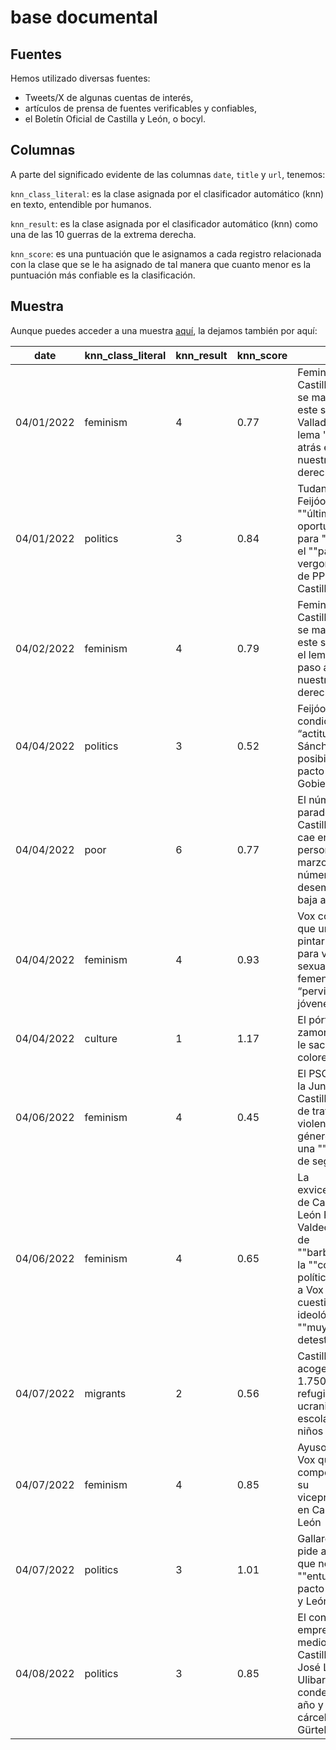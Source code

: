 # base documental

## Fuentes
Hemos utilizado diversas fuentes:

- Tweets/X de algunas cuentas de interés,
- artículos de prensa de fuentes verificables y confiables,
- el Boletín Oficial de Castilla y León, o bocyl.
 
 
## Columnas
A parte del significado evidente de las columnas  `date`, `title`  y  `url`, tenemos:

 `knn_class_literal`: es la clase asignada por el clasificador automático (knn) en texto, entendible por humanos.

 `knn_result`: es la clase asignada por el clasificador automático (knn) como una de las 10 guerras de la extrema derecha. 

`knn_score`: es una puntuación que le asignamos a cada registro relacionada con la clase que se le ha asignado de tal manera que cuanto menor es la puntuación más confiable es la clasificación.

## Muestra 
Aunque puedes acceder a una muestra [aquí](https://github.com/pyubero/fr-observatory/blob/main/base_documental/sample_press.csv), la dejamos también por aquí:

 date | knn_class_literal | knn_result | knn_score | title | url 
---|---|---|---|---|---
 04/01/2022 | feminism | 4 | 0.77 | Feministas de Castilla y León se manifiestan este sábado en Valladolid con el lema 'Ni un paso atrás en nuestros derechos' | [url](https://www.eldiario.es/castilla-y-leon/sociedad/feministas-castilla-leon-manifiestan-sabado-valladolid-lema-paso-derechos_1_8882236.html) 
 04/01/2022 | politics | 3 | 0.84 | Tudanca llama a Feijóo a la ""última oportunidad"" para ""detener"" el ""pacto vergonzante"" de PP y Vox en Castilla y León | [url](https://www.eldiario.es/castilla-y-leon/politica/tudanca-llama-feijoo-ultima-oportunidad-detener-pacto-vergonzante-pp-vox-castilla-leon_1_8881714.html) 
 04/02/2022 | feminism | 4 | 0.79 | Feministas de Castilla y León se manifiestan este sábado con el lema 'Ni un paso atrás en nuestros derechos' | [url](https://www.eldiario.es/castilla-y-leon/feministas-castilla-leon-manifiestan-sabado-valladolid-lema-paso-derechos_1_8883554.html) 
 04/04/2022 | politics | 3 | 0.52 | Feijóo condiciona a la “actitud” de Sánchez la posibilidad de un pacto con el Gobierno | [url](https://elpais.com/espana/2022-04-04/feijoo-condiciona-a-la-actitud-de-sanchez-la-posibilidad-de-un-pacto-con-el-gobierno.html) 
 04/04/2022 | poor | 6 | 0.77 | El número de parados en Castilla y León cae en 497 personas en marzo y el número de desempleados baja a 130.153 | [url](https://www.eldiario.es/castilla-y-leon/numero-parados-castilla-leon-cae-497-personas-marzo-numero-desempleados-baja-130-153_1_8886837.html) 
 04/04/2022 | feminism | 4 | 0.93 | Vox considera que un taller de pintar vulvas para visibilizar la sexualidad femenina “pervierte” a las jóvenes | [url](https://elpais.com/sociedad/2022-04-04/vox-considera-que-un-taller-de-pintar-vulvas-para-visibilizar-la-sexualidad-femenina-pervierte-a-los-jovenes.html) 
 04/04/2022 | culture | 1 | 1.17 | El pórtico zamorano al que le sacaron los colores | [url](https://elpais.com/elpais/2022/04/04/paco_nadal/1649107153_537048.html)
 04/06/2022 | feminism | 4 | 0.45 | El PSOE acusa a la Junta de Castilla y León de tratar la violencia de género como una ""violencia de segunda"" | [url](https://www.eldiario.es/castilla-y-leon/politica/psoe-acusa-junta-castilla-leon-tratar-violencia-genero-violencia-segunda_1_8895790.html) 
 04/06/2022 | feminism | 4 | 0.65 | La exvicepresidenta de Castilla y León Rosa Valdeón tacha de ""barbaridad"" la ""concesión política"" del PP a Vox por cuestiones ideológicas ""muy detestables"" | [url](https://www.eldiario.es/castilla-y-leon/politica/exvicepresidenta-castilla-leon-rosa-valdeon-tacha-barbaridad-concesion-politica-pp-vox-cuestiones-ideologicas-detestables_1_8894074.html) 
 04/07/2022 | migrants | 2 | 0.56 | Castilla y León acoge ya a 1.750 refugiados ucranianos y escolariza a 485 niños | [url](https://www.eldiario.es/castilla-y-leon/castilla-leon-acoge-1-750-refugiados-ucranianos-escolariza-485-ninos_1_8898700.html) 
 04/07/2022 | feminism | 4 | 0.85 | Ayuso sugiere a Vox que dé competencias a su vicepresidente en Castilla y León | [url](https://www.eldiario.es/castilla-y-leon/politica/ayuso-sugiere-vox-competencias-vicepresidente-castilla-leon_1_8899091.html) 
 04/07/2022 | politics | 3 | 1.01 | Gallardo (Vox) pide a Ayuso que no ""enturbie"" el pacto en Castilla y León | [url](https://www.eldiario.es/politica/gallardo-vox-pide-ayuso-no-enturbie-pacto-castilla-leon_1_8899799.html) 
 04/08/2022 | politics | 3 | 0.85 | El constructor y empresario de medios en Castilla y León, José Luis Ulibarri, condenado a un año y medio de cárcel por la Gürtel Boadilla | [url](https://www.eldiario.es/castilla-y-leon/tribunales/constructor-empresario-medios-castilla-leon-jose-luis-ulibarri-condenado-ano-medio-carcel-gurtel-boadilla_1_8901060.html)


